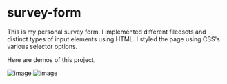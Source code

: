 # survey-form
This is my personal survey form. I implemented different filedsets and distinct types of input elements using HTML. I styled the page using CSS's various selector options.  

Here are demos of this project. 

![image](https://user-images.githubusercontent.com/87958743/198861697-6b5cec27-1b78-4280-99e6-995de21fc116.png)
![image](https://user-images.githubusercontent.com/87958743/198861685-35479741-eac6-40c5-942c-b9668ebe70b0.png)
